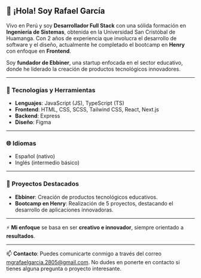 ## 👋 ¡Hola! Soy Rafael García

Vivo en Perú y soy **Desarrollador Full Stack** con una sólida formación en **Ingeniería de Sistemas**, obtenida en la Universidad San Cristóbal de Huamanga. Con 2 años de experiencia que involucra el desarrollo de software y el diseño, actualmente he completado el bootcamp en **Henry** con enfoque en **Frontend**.

Soy **fundador de Ebbiner**, una startup enfocada en el sector educativo, donde he liderado la creación de productos tecnológicos innovadores.

---

### 🚀 Tecnologías y Herramientas

- **Lenguajes**: JavaScript (JS), TypeScript (TS)
- **Frontend**: HTML, CSS, SCSS, Tailwind CSS, React, Next.js
- **Backend**: Express
- **Diseño**: Figma

---

### 🌐 Idiomas

- Español (nativo)
- Inglés (intermedio básico)

---

### 🔭 Proyectos Destacados

- **Ebbiner**: Creación de productos tecnológicos educativos.
- **Bootcamp en Henry**: Realización de 5 proyectos, destacando el desarrollo de aplicaciones innovadoras.

---

⚡ **Mi enfoque** se basa en ser **creativo e innovador**, siempre orientado a **resultados**.

---

📫 **Contacto**: Puedes comunicarte conmigo a través del correo [mgrafaelgarcia.2805@gmail.com](mailto:mgrafaelgarcia.2805@gmail.com). No dudes en ponerte en contacto si tienes alguna pregunta o proyecto interesante.
